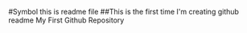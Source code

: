 #Symbol this is readme file
##This is the first time I'm creating github readme
My First Github Repository